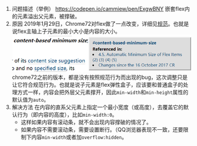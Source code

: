 1. 问题描述（举例）
https://codepen.io/cammiew/pen/ExgwBNY
嵌套flex内的元素溢出父元素，被撑破。
1. 原因
2019年1月29日，Chrome72对flex做了一点改变，详细见[规范](https://www.w3.org/TR/css-flexbox-1/#min-size-auto)。也就是说flex主轴上子元素的最小大小是内容的大小。![image.png](./pics/flex.png)
chrome72之前的版本，都是没有按照规范行为而出现的bug，这次调整只是让它符合规范行为。也就是说子元素是flex弹性盒子，应该要和普通盒子的处理方式一样，内容会把外层父元素撑开，因此`min-width`和`min-height`属性的默认值为`auto`。
1. 解决方法
在内容的直系父元素上指定一个最小宽度（或高度），去覆盖它的默认行为（即内容的高度），比如`min-width:0`。
    - 这样如果内容有滚动条，就不会出现内容撑破的情况了。
    - 如果内容不需要滚动条，需要设置断行。（QQ浏览器表现不一致，还要限制下内容`min-width`或者加`overflow:hidden`。


